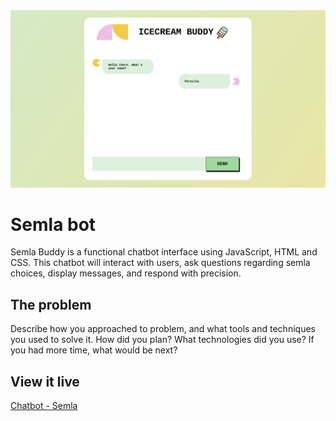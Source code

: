 <img src="/code/assets/screenshot.png" alt="Screenshot Hero">

# Semla bot

Semla Buddy is a functional chatbot interface using JavaScript, HTML and CSS. This chatbot will interact with users, ask questions regarding semla choices, display messages, and respond with precision.

## The problem

Describe how you approached to problem, and what tools and techniques you used to solve it. How did you plan? What technologies did you use? If you had more time, what would be next?

## View it live

[Chatbot - Semla](https://technigo-project-chatbot.netlify.app)
